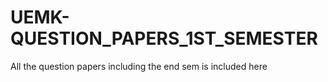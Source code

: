 # UEMK-QUESTION_PAPERS_1ST_SEMESTER
 All the question papers including the end sem is included here

